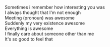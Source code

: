Sometimes i remember how interesting you was\
I always thought that I'm not enough\
Meeting (pronoun) was awesome\
Suddenly my very existence awesome\
Everything is awesome\
I finally care about someone other than me\
It's so good to feel that